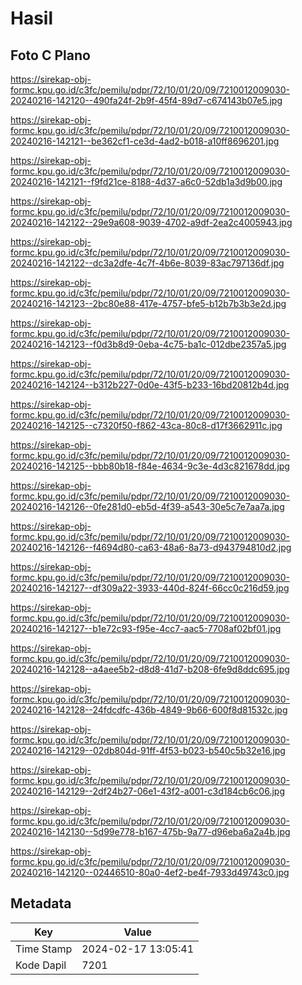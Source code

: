 # Hasil

## Foto C Plano

https://sirekap-obj-formc.kpu.go.id/c3fc/pemilu/pdpr/72/10/01/20/09/7210012009030-20240216-142120--490fa24f-2b9f-45f4-89d7-c674143b07e5.jpg

https://sirekap-obj-formc.kpu.go.id/c3fc/pemilu/pdpr/72/10/01/20/09/7210012009030-20240216-142121--be362cf1-ce3d-4ad2-b018-a10ff8696201.jpg

https://sirekap-obj-formc.kpu.go.id/c3fc/pemilu/pdpr/72/10/01/20/09/7210012009030-20240216-142121--f9fd21ce-8188-4d37-a6c0-52db1a3d9b00.jpg

https://sirekap-obj-formc.kpu.go.id/c3fc/pemilu/pdpr/72/10/01/20/09/7210012009030-20240216-142122--29e9a608-9039-4702-a9df-2ea2c4005943.jpg

https://sirekap-obj-formc.kpu.go.id/c3fc/pemilu/pdpr/72/10/01/20/09/7210012009030-20240216-142122--dc3a2dfe-4c7f-4b6e-8039-83ac797136df.jpg

https://sirekap-obj-formc.kpu.go.id/c3fc/pemilu/pdpr/72/10/01/20/09/7210012009030-20240216-142123--2bc80e88-417e-4757-bfe5-b12b7b3b3e2d.jpg

https://sirekap-obj-formc.kpu.go.id/c3fc/pemilu/pdpr/72/10/01/20/09/7210012009030-20240216-142123--f0d3b8d9-0eba-4c75-ba1c-012dbe2357a5.jpg

https://sirekap-obj-formc.kpu.go.id/c3fc/pemilu/pdpr/72/10/01/20/09/7210012009030-20240216-142124--b312b227-0d0e-43f5-b233-16bd20812b4d.jpg

https://sirekap-obj-formc.kpu.go.id/c3fc/pemilu/pdpr/72/10/01/20/09/7210012009030-20240216-142125--c7320f50-f862-43ca-80c8-d17f3662911c.jpg

https://sirekap-obj-formc.kpu.go.id/c3fc/pemilu/pdpr/72/10/01/20/09/7210012009030-20240216-142125--bbb80b18-f84e-4634-9c3e-4d3c821678dd.jpg

https://sirekap-obj-formc.kpu.go.id/c3fc/pemilu/pdpr/72/10/01/20/09/7210012009030-20240216-142126--0fe281d0-eb5d-4f39-a543-30e5c7e7aa7a.jpg

https://sirekap-obj-formc.kpu.go.id/c3fc/pemilu/pdpr/72/10/01/20/09/7210012009030-20240216-142126--f4694d80-ca63-48a6-8a73-d943794810d2.jpg

https://sirekap-obj-formc.kpu.go.id/c3fc/pemilu/pdpr/72/10/01/20/09/7210012009030-20240216-142127--df309a22-3933-440d-824f-66cc0c216d59.jpg

https://sirekap-obj-formc.kpu.go.id/c3fc/pemilu/pdpr/72/10/01/20/09/7210012009030-20240216-142127--b1e72c93-f95e-4cc7-aac5-7708af02bf01.jpg

https://sirekap-obj-formc.kpu.go.id/c3fc/pemilu/pdpr/72/10/01/20/09/7210012009030-20240216-142128--a4aee5b2-d8d8-41d7-b208-6fe9d8ddc695.jpg

https://sirekap-obj-formc.kpu.go.id/c3fc/pemilu/pdpr/72/10/01/20/09/7210012009030-20240216-142128--24fdcdfc-436b-4849-9b66-600f8d81532c.jpg

https://sirekap-obj-formc.kpu.go.id/c3fc/pemilu/pdpr/72/10/01/20/09/7210012009030-20240216-142129--02db804d-91ff-4f53-b023-b540c5b32e16.jpg

https://sirekap-obj-formc.kpu.go.id/c3fc/pemilu/pdpr/72/10/01/20/09/7210012009030-20240216-142129--2df24b27-06e1-43f2-a001-c3d184cb6c06.jpg

https://sirekap-obj-formc.kpu.go.id/c3fc/pemilu/pdpr/72/10/01/20/09/7210012009030-20240216-142130--5d99e778-b167-475b-9a77-d96eba6a2a4b.jpg

https://sirekap-obj-formc.kpu.go.id/c3fc/pemilu/pdpr/72/10/01/20/09/7210012009030-20240216-142120--02446510-80a0-4ef2-be4f-7933d49743c0.jpg


## Metadata

| Key        | Value               |
| ---------- | ------------------- |
| Time Stamp | 2024-02-17 13:05:41 |
| Kode Dapil | 7201                |



